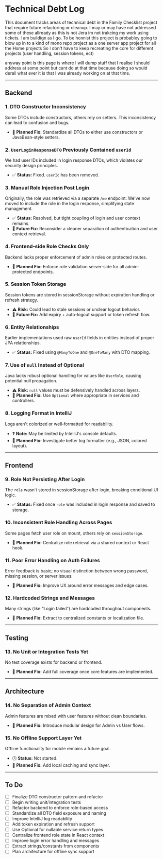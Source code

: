 # Technical Debt Log

This document tracks areas of technical debt in the Family Checklist project that require future refactoring or cleanup.
I may or may have not addressed some of these allready as this is not Jera im not trakcing my work using tickets. I am buildign as I go.
To be honnist this project is probabley going to blow up in to a kind of mono repo project as a one server app project for all the
Home projects So I don't have to keep recreating the core for different projects (user handling, session tokens, ect)

anyway point is this page is where I will dump stuff that I realise I should address at some point but cant do at that time because
doing so would derail what ever it is that I was already working on at that time.

---

## Backend

### 1. DTO Constructor Inconsistency
Some DTOs include constructors, others rely on setters. This inconsistency can lead to confusion and bugs.
- 🔧 **Planned Fix:** Standardize all DTOs to either use constructors or JavaBean-style setters.

### 2. `UserLoginResponseDTO` Previously Contained `userId`
We had user IDs included in login response DTOs, which violates our security design principles.
- ✅ **Status:** Fixed. `userId` has been removed.

### 3. Manual Role Injection Post Login
Originally, the role was retrieved via a separate `/me` endpoint. We've now moved to include the role in the login response, simplifying state management.
- ✅ **Status:** Resolved, but tight coupling of login and user context remains.
- 🔧 **Future Fix:** Reconsider a cleaner separation of authentication and user context retrieval.

### 4. Frontend-side Role Checks Only
Backend lacks proper enforcement of admin roles on protected routes.
- 🔧 **Planned Fix:** Enforce role validation server-side for all admin-protected endpoints.

### 5. Session Token Storage
Session tokens are stored in sessionStorage without expiration handling or refresh strategy.
- ⚠️ **Risk:** Could lead to stale sessions or unclear logout behavior.
- 🔧 **Future Fix:** Add expiry + auto-logout support or token refresh flow.

### 6. Entity Relationships
Earlier implementations used raw `userId` fields in entities instead of proper JPA relationships.
- ✅ **Status:** Fixed using `@ManyToOne` and `@OneToMany` with DTO mapping.

### 7. Use of `null` Instead of Optional
Java lacks robust optional handling for values like `UserRole`, causing potential null propagation.
- ⚠️ **Risk:** `null` values must be defensively handled across layers.
- 🔧 **Planned Fix:** Use `Optional` where appropriate in services and controllers.

### 8. Logging Format in IntelliJ
Logs aren't colorized or well-formatted for readability.
- ❓ **Note:** May be limited by IntelliJ's console defaults.
- 🔧 **Planned Fix:** Investigate better log formatter (e.g., JSON, colored layout).

---

## Frontend

### 9. Role Not Persisting After Login
The `role` wasn't stored in sessionStorage after login, breaking conditional UI logic.
- ✅ **Status:** Fixed once `role` was included in login response and saved to storage.

### 10. Inconsistent Role Handling Across Pages
Some pages fetch user role on mount, others rely on `sessionStorage`.
- 🔧 **Planned Fix:** Centralize role retrieval via a shared context or React hook.

### 11. Poor Error Handling on Auth Failures
Error feedback is basic; no visual distinction between wrong password, missing session, or server issues.
- 🔧 **Planned Fix:** Improve UX around error messages and edge cases.

### 12. Hardcoded Strings and Messages
Many strings (like “Login failed”) are hardcoded throughout components.
- 🔧 **Planned Fix:** Extract to centralized constants or localization file.

---

## Testing

### 13. No Unit or Integration Tests Yet
No test coverage exists for backend or frontend.
- 🔧 **Planned Fix:** Add full coverage once core features are implemented.

---

## Architecture

### 14. No Separation of Admin Context
Admin features are mixed with user features without clean boundaries.
- 🔧 **Planned Fix:** Introduce modular design for Admin vs User flows.

### 15. No Offline Support Layer Yet
Offline functionality for mobile remains a future goal.
- 🕒 **Status:** Not started.
- 🔧 **Planned Fix:** Add local caching and sync layer.

---

## To Do

- [ ] Finalize DTO constructor pattern and refactor
- [ ] Begin writing unit/integration tests
- [ ] Refactor backend to enforce role-based access
- [ ] Standardize all DTO field exposure and naming
- [ ] Improve IntelliJ log readability
- [ ] Add token expiration and refresh support
- [ ] Use Optional for nullable service return types
- [ ] Centralize frontend role state in React context
- [ ] Improve login error handling and messages
- [ ] Extract strings/constants from components
- [ ] Plan architecture for offline sync support
